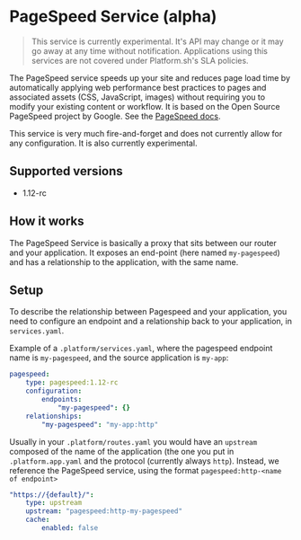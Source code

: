 # PageSpeed Service (alpha)

> This service is currently experimental. It's API may change or it may go away at any time without notification. Applications using this services are not covered under Platform.sh's SLA policies.

The PageSpeed service speeds up your site and reduces page load time by automatically applying web performance best practices to pages and associated assets (CSS, JavaScript, images) without requiring you to modify your existing content or workflow. It is based on the Open Source PageSpeed project by Google. See the [PageSpeed docs](https://developers.google.com/speed/).

This service is very much fire-and-forget and does not currently allow for any configuration. It is also currently experimental.

## Supported versions

* 1.12-rc

## How it works

The PageSpeed Service is basically a proxy that sits between our router and your application. It exposes an end-point (here named `my-pagespeed`) and has a relationship to the application, with the same name.

## Setup

To describe the relationship between Pagespeed and your application, you need to configure an endpoint and a relationship back to your application, in `services.yaml`.

Example of a `.platform/services.yaml`, where the pagespeed endpoint name is `my-pagespeed`, and the source application is `my-app`:

```yaml
pagespeed:
    type: pagespeed:1.12-rc
    configuration:
        endpoints:
            "my-pagespeed": {}
    relationships:
        "my-pagespeed": "my-app:http"
```

Usually in your `.platform/routes.yaml` you would have an `upstream` composed of the name of the application (the one you put in `.platform.app.yaml` and the protocol (currently always `http`). Instead, we reference the PageSpeed service, using the format `pagespeed:http-<name of endpoint>`

```yaml
"https://{default}/":
    type: upstream
    upstream: "pagespeed:http-my-pagespeed"
    cache:
        enabled: false
```
